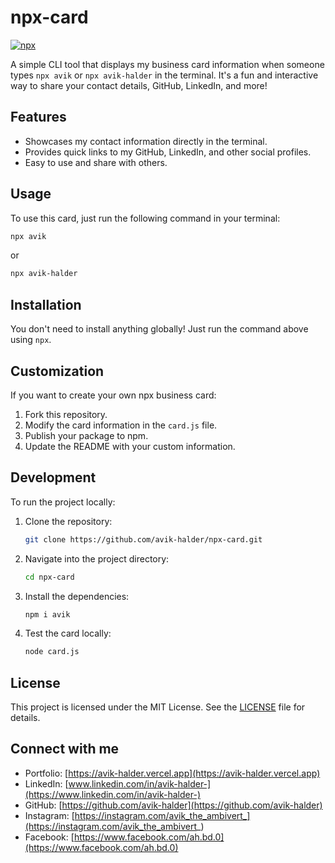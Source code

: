 
# npx-card

[![npx](https://img.shields.io/badge/npx-avik-blue.svg)](https://www.npmjs.com/package/avik)

A simple CLI tool that displays my business card information when someone types `npx avik` or `npx avik-halder` in the terminal. It's a fun and interactive way to share your contact details, GitHub, LinkedIn, and more!

## Features

- Showcases my contact information directly in the terminal.
- Provides quick links to my GitHub, LinkedIn, and other social profiles.
- Easy to use and share with others.

## Usage

To use this card, just run the following command in your terminal:

```bash
npx avik
```
or

```bash
npx avik-halder
```

## Installation

You don't need to install anything globally! Just run the command above using `npx`.

## Customization

If you want to create your own npx business card:

1. Fork this repository.
2. Modify the card information in the `card.js` file.
3. Publish your package to npm.
4. Update the README with your custom information.

## Development

To run the project locally:

1. Clone the repository:

    ```bash
    git clone https://github.com/avik-halder/npx-card.git
    ```

2. Navigate into the project directory:

    ```bash
    cd npx-card
    ```

3. Install the dependencies:

    ```bash
    npm i avik
    ```

4. Test the card locally:

    ```bash
    node card.js
    ```

## License

This project is licensed under the MIT License. See the [LICENSE](./LICENSE) file for details.

## Connect with me

- Portfolio: [https://avik-halder.vercel.app](https://avik-halder.vercel.app)
- LinkedIn: [www.linkedin.com/in/avik-halder-](https://www.linkedin.com/in/avik-halder-)
- GitHub: [https://github.com/avik-halder](https://github.com/avik-halder)
- Instagram: [https://instagram.com/avik_the_ambivert_](https://instagram.com/avik_the_ambivert_)
- Facebook: [https://www.facebook.com/ah.bd.0](https://www.facebook.com/ah.bd.0)